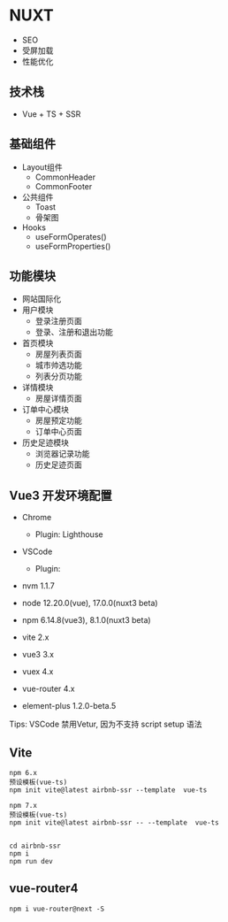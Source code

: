 # NUXT

- SEO
- 受屏加载
- 性能优化

## 技术栈

- Vue + TS + SSR


## 基础组件

- Layout组件
  - CommonHeader
  - CommonFooter
- 公共组件
  - Toast
  - 骨架图
- Hooks
  - useFormOperates()
  - useFormProperties()

## 功能模块

- 网站国际化
- 用户模块
  - 登录注册页面
  - 登录、注册和退出功能
- 首页模块
  - 房屋列表页面
  - 城市帅选功能
  - 列表分页功能
- 详情模块
  - 房屋详情页面
- 订单中心模块
  - 房屋预定功能
  - 订单中心页面
- 历史足迹模块
  - 浏览器记录功能
  - 历史足迹页面

## Vue3 开发环境配置

- Chrome
  - Plugin: Lighthouse
- VSCode
  - Plugin: 


- nvm 1.1.7
- node 12.20.0(vue), 17.0.0(nuxt3 beta)
- npm 6.14.8(vue3), 8.1.0(nuxt3 beta)
- vite 2.x
- vue3 3.x
- vuex 4.x
- vue-router 4.x
- element-plus 1.2.0-beta.5

Tips: VSCode 禁用Vetur, 因为不支持 script setup  语法

## Vite

```
npm 6.x
预设模板(vue-ts)
npm init vite@latest airbnb-ssr --template  vue-ts

npm 7.x
预设模板(vue-ts)
npm init vite@latest airbnb-ssr -- --template  vue-ts


cd airbnb-ssr
npm i
npm run dev
```


## vue-router4

```
npm i vue-router@next -S
```